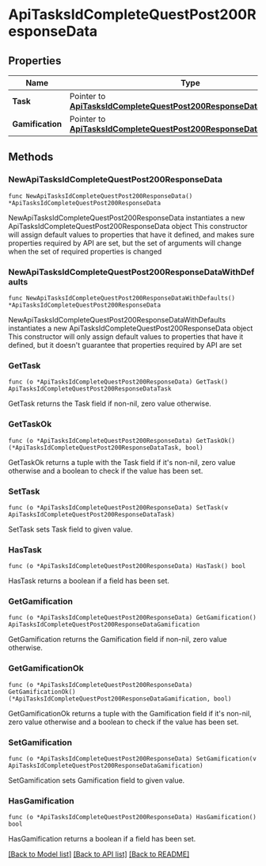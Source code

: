 # ApiTasksIdCompleteQuestPost200ResponseData

## Properties

Name | Type | Description | Notes
------------ | ------------- | ------------- | -------------
**Task** | Pointer to [**ApiTasksIdCompleteQuestPost200ResponseDataTask**](ApiTasksIdCompleteQuestPost200ResponseDataTask.md) |  | [optional] 
**Gamification** | Pointer to [**ApiTasksIdCompleteQuestPost200ResponseDataGamification**](ApiTasksIdCompleteQuestPost200ResponseDataGamification.md) |  | [optional] 

## Methods

### NewApiTasksIdCompleteQuestPost200ResponseData

`func NewApiTasksIdCompleteQuestPost200ResponseData() *ApiTasksIdCompleteQuestPost200ResponseData`

NewApiTasksIdCompleteQuestPost200ResponseData instantiates a new ApiTasksIdCompleteQuestPost200ResponseData object
This constructor will assign default values to properties that have it defined,
and makes sure properties required by API are set, but the set of arguments
will change when the set of required properties is changed

### NewApiTasksIdCompleteQuestPost200ResponseDataWithDefaults

`func NewApiTasksIdCompleteQuestPost200ResponseDataWithDefaults() *ApiTasksIdCompleteQuestPost200ResponseData`

NewApiTasksIdCompleteQuestPost200ResponseDataWithDefaults instantiates a new ApiTasksIdCompleteQuestPost200ResponseData object
This constructor will only assign default values to properties that have it defined,
but it doesn't guarantee that properties required by API are set

### GetTask

`func (o *ApiTasksIdCompleteQuestPost200ResponseData) GetTask() ApiTasksIdCompleteQuestPost200ResponseDataTask`

GetTask returns the Task field if non-nil, zero value otherwise.

### GetTaskOk

`func (o *ApiTasksIdCompleteQuestPost200ResponseData) GetTaskOk() (*ApiTasksIdCompleteQuestPost200ResponseDataTask, bool)`

GetTaskOk returns a tuple with the Task field if it's non-nil, zero value otherwise
and a boolean to check if the value has been set.

### SetTask

`func (o *ApiTasksIdCompleteQuestPost200ResponseData) SetTask(v ApiTasksIdCompleteQuestPost200ResponseDataTask)`

SetTask sets Task field to given value.

### HasTask

`func (o *ApiTasksIdCompleteQuestPost200ResponseData) HasTask() bool`

HasTask returns a boolean if a field has been set.

### GetGamification

`func (o *ApiTasksIdCompleteQuestPost200ResponseData) GetGamification() ApiTasksIdCompleteQuestPost200ResponseDataGamification`

GetGamification returns the Gamification field if non-nil, zero value otherwise.

### GetGamificationOk

`func (o *ApiTasksIdCompleteQuestPost200ResponseData) GetGamificationOk() (*ApiTasksIdCompleteQuestPost200ResponseDataGamification, bool)`

GetGamificationOk returns a tuple with the Gamification field if it's non-nil, zero value otherwise
and a boolean to check if the value has been set.

### SetGamification

`func (o *ApiTasksIdCompleteQuestPost200ResponseData) SetGamification(v ApiTasksIdCompleteQuestPost200ResponseDataGamification)`

SetGamification sets Gamification field to given value.

### HasGamification

`func (o *ApiTasksIdCompleteQuestPost200ResponseData) HasGamification() bool`

HasGamification returns a boolean if a field has been set.


[[Back to Model list]](../README.md#documentation-for-models) [[Back to API list]](../README.md#documentation-for-api-endpoints) [[Back to README]](../README.md)


